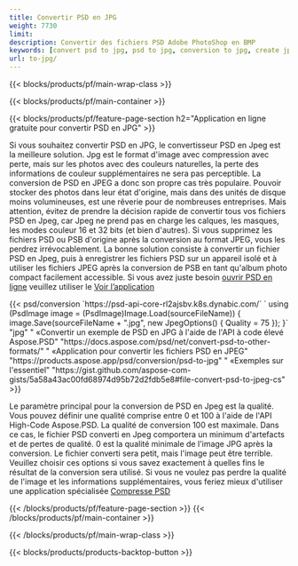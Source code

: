 ```yaml
---
title: Convertir PSD en JPG
weight: 7730
limit: 
description: Convertir des fichiers PSD Adobe PhotoShop en BMP
keywords: [convert psd to jpg, psd to jpg, conversion to jpg, create jpg from psd, print psd as jpg]
url: to-jpg/
---
```


{{< blocks/products/pf/main-wrap-class >}}

{{< blocks/products/pf/main-container >}}

{{< blocks/products/pf/feature-page-section h2="Application en ligne gratuite pour convertir PSD en JPG" >}}
<p>Si vous souhaitez convertir PSD en JPG, le convertisseur PSD en Jpeg est la meilleure solution. Jpg est le format d'image avec compression avec perte, mais sur les photos avec des couleurs naturelles, la perte des informations de couleur supplémentaires ne sera pas perceptible. La conversion de PSD en JPEG a donc son propre cas très populaire. Pouvoir stocker des photos dans leur état d'origine, mais dans des unités de disque moins volumineuses, est une rêverie pour de nombreuses entreprises. Mais attention, évitez de prendre la décision rapide de convertir tous vos fichiers PSD en Jpeg, car Jpeg ne prend pas en charge les calques, les masques, les modes couleur 16 et 32 bits (et bien d'autres). Si vous supprimez les fichiers PSD ou PSB d'origine après la conversion au format JPEG, vous les perdrez irrévocablement. La bonne solution consiste à convertir un fichier PSD en Jpeg, puis à enregistrer les fichiers PSD sur un appareil isolé et à utiliser les fichiers JPEG après la conversion de PSB en tant qu'album photo compact facilement accessible. Si vous avez juste besoin <a href="/psd/view">ouvrir PSD en ligne</a> veuillez utiliser le <a href="/psd/view">Voir l’application</a></p>
{{< psd/conversion `https://psd-api-core-rl2ajsbv.k8s.dynabic.com/` 
`    using (PsdImage image = (PsdImage)Image.Load(sourceFileName))
    {
        image.Save(sourceFileName + ".jpg",  new JpegOptions() { Quality = 75 });
    }` 
		"jpg" "
«Convertir un exemple de PSD en JPG à l'aide de l'API à code élevé Aspose.PSD"  "https://docs.aspose.com/psd/net/convert-psd-to-other-formats/" "
«Application pour convertir les fichiers PSD en JPEG" "https://products.aspose.app/psd/conversion/psd-to-jpg" "
«Exemples sur l'essentiel" "https://gist.github.com/aspose-com-gists/5a58a43ac00fd68974d95b72d2fdb5e8#file-convert-psd-to-jpeg-cs" >}}
<p>Le paramètre principal pour la conversion de PSD en Jpeg est la qualité. Vous pouvez définir une qualité comprise entre 0 et 100 à l'aide de l'API High-Code Aspose.PSD. La qualité de conversion 100 est maximale. Dans ce cas, le fichier PSD converti en Jpeg comportera un minimum d'artefacts et de pertes de qualité. 0 est la qualité minimale de l'image JPG après la conversion. Le fichier converti sera petit, mais l'image peut être terrible. Veuillez choisir ces options si vous savez exactement à quelles fins le résultat de la conversion sera utilisé. Si vous ne voulez pas perdre la qualité de l'image et les informations supplémentaires, vous feriez mieux d'utiliser une application spécialisée <a href="/psd/reduce-size">Compresse PSD</a></p>
{{< /blocks/products/pf/feature-page-section >}}
{{< /blocks/products/pf/main-container >}}


{{< /blocks/products/pf/main-wrap-class >}}

{{< blocks/products/products-backtop-button >}}
